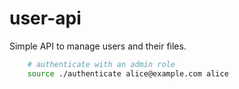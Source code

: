 # user-api
Simple API to manage users and their files.






```bash
    # authenticate with an admin role
    source ./authenticate alice@example.com alice
```

